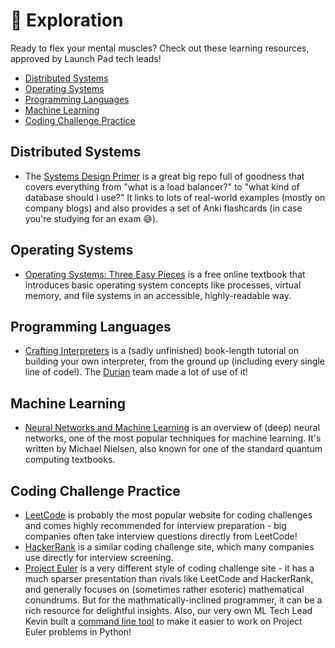 # 🧗 Exploration

Ready to flex your mental muscles? Check out these learning resources,
approved by Launch Pad tech leads!

* [Distributed Systems](#distributed-systems)
* [Operating Systems](#operating-systems)
* [Programming Languages](#programming-languages)
* [Machine Learning](#machine-learning)
* [Coding Challenge Practice](#coding-challenge-practice)

## Distributed Systems

* The [Systems Design Primer](https://github.com/donnemartin/system-design-primer)
  is a great big repo full of goodness that covers everything from
  "what is a load balancer?" to "what kind of database should I use?" It
  links to lots of real-world examples (mostly on company blogs) and also provides
  a set of Anki flashcards (in case you're studying for an exam 😅).

## Operating Systems

* [Operating Systems: Three Easy Pieces](http://pages.cs.wisc.edu/~remzi/OSTEP/)
  is a free online textbook that introduces basic operating system concepts like
  processes, virtual memory, and file systems in an accessible, highly-readable way.

## Programming Languages

* [Crafting Interpreters](http://www.craftinginterpreters.com)
  is a (sadly unfinished) book-length tutorial on building your own interpreter,
  from the ground up (including every single line of code!). The
  [Durian](https://github.com/ubclaunchpad/durian) team made a lot of use of it!

## Machine Learning

* [Neural Networks and Machine Learning](http://neuralnetworksanddeeplearning.com)
  is an overview of (deep) neural networks, one of the most popular techniques
  for machine learning. It's written by Michael Nielsen, also known for one
  of the standard quantum computing textbooks.

## Coding Challenge Practice

* [LeetCode](https://leetcode.com) is probably the most popular website for coding
  challenges and comes highly recommended for interview preparation - big companies
  often take interview questions directly from LeetCode!
* [HackerRank](https://www.hackerrank.com) is a similar coding challenge site,
  which many companies use directly for interview screening.
* [Project Euler](https://projecteuler.net/) is a very different style of coding
  challenge site - it has a much sparser presentation than rivals like LeetCode
  and HackerRank, and generally focuses on (sometimes rather esoteric) mathematical
  conundrums. But for the mathmatically-inclined programmer, it can be a rich
  resource for delightful insights. Also, our very own ML Tech Lead Kevin built
  a [command line tool](https://github.com/iKevinY/EulerPy) to make it easier
  to work on Project Euler problems in Python!
